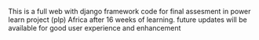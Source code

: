 This is a full web with django framework code for final assesment in power learn project (plp) Africa after 16 weeks of learning.
future updates will be available for good user experience and enhancement
